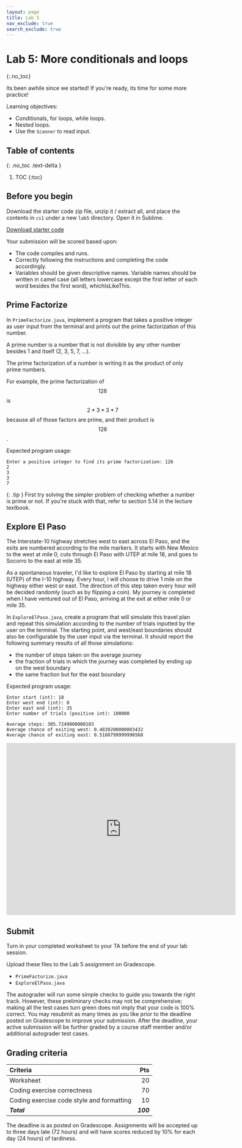 ```yaml
---
layout: page
title: Lab 5
nav_exclude: true
search_exclude: true
---
```


# Lab 5: More conditionals and loops
{:.no_toc}

Its been awhile since we started! If you're ready, its time for some more practice!

Learning objectives:
- Conditionals, for loops, while loops.
- Nested loops.
- Use the `Scanner` to read input.

## Table of contents
{: .no_toc .text-delta }

1. TOC
{:toc}

## Before you begin

Download the starter code zip file, unzip it / extract all, and place the contents in `cs1` under a new `lab5` directory. Open it in Sublime.

<a href="https://github.com/UTEP-CS-1/website/raw/main{{page.url|relative_url}}../lab5_starter.zip" class="btn btn-green">Download starter code</a>


Your submission will be scored based upon:
- The code compiles and runs.
- Correctly following the instructions and completing the code accordingly.
- Variables should be given descriptive names. Variable names should be written in camel case (all letters lowercase except the first letter of each word besides the first word), whichIsLikeThis.

## Prime Factorize

In `PrimeFactorize.java`, implement a program that takes a positive integer as user input from the terminal and prints out the prime factorization of this number.

A prime number is a number that is not divisible by any other number besides 1 and itself (2, 3, 5, 7, ...).

The prime factorization of a number is writing it as the product of only prime numbers.

For example, the prime factorization of $$126$$ is $$2*3*3*7$$ because all of those factors are prime, and their product is $$126$$.

Expected program usage:
```
Enter a positive integer to find its prime factorization: 126
2
3
3
7
```

{: .tip }
First try solving the simpler problem of checking whether a number is prime or not.
If you're stuck with that, refer to section 5.14 in the lecture textbook.

## Explore El Paso

The Interstate-10 highway stretches west to east across El Paso, and the exits are numbered according to the mile markers.
It starts with New Mexico to the west at mile 0, cuts through El Paso with UTEP at mile 18, and goes to Socorro to the east at mile 35.

As a spontaneous traveler, I'd like to explore El Paso by starting at mile 18 (UTEP) of the I-10 highway. Every hour, I will choose to drive 1 mile on the highway either west or east. The direction of this step taken every hour will be decided randomly (such as by flipping a coin). My journey is completed when I have ventured out of El Paso, arriving at the exit at either mile 0 or mile 35.

In `ExploreElPaso.java`, create a program that will simulate this travel plan and repeat this simulation according to the number of trials inputted by the user on the terminal. The starting point, and west/east boundaries should also be configurable by the user input via the terminal. It should report the following summary results of all those simulations:

- the number of steps taken on the average journey
- the fraction of trials in which the journey was completed by ending up on the west boundary
- the same fraction but for the east boundary

Expected program usage:
```
Enter start (int): 18
Enter west end (int): 0
Enter east end (int): 35
Enter number of trials (positive int): 100000

Average steps: 305.7249800000103
Average chance of exiting west: 0.4839200000003432
Average chance of exiting east: 0.5160799999996568
```

<iframe src="https://www.google.com/maps/embed?pb=!1m34!1m12!1m3!1d216928.65645804565!2d-106.52677312190086!3d31.838327517386993!2m3!1f0!2f0!3f0!3m2!1i1024!2i768!4f13.1!4m19!3e0!4m5!1s0x86de01037f5a74cf%3A0xc36ed21c2a165fb7!2sAnthony%2C%20NM!3m2!1d32.0039897!2d-106.6058257!4m5!1s0x86e7585e81dab135%3A0xe85330a35247d74!2sUTEP%2C%20Sun%20Bowl%20Parking%20Garage%2C%20IC-10%2C%20Sun%20Bowl%20Drive%2C%20El%20Paso%2C%20TX!3m2!1d31.7700201!2d-106.5083437!4m5!1s0x86e741950b09c8e5%3A0x65ac7af6f5fa7d8!2sEastlake%20Blvd%2C%20Texas%2079928!3m2!1d31.699131299999998!2d-106.22061169999999!5e0!3m2!1sen!2sus!4v1695145967305!5m2!1sen!2sus" width="600" height="450" style="border:0;" allowfullscreen="" loading="lazy" referrerpolicy="no-referrer-when-downgrade"></iframe>

## Submit

Turn in your completed worksheet to your TA before the end of your lab session.

Upload these files to the Lab 5 assignment on Gradescope.

- `PrimeFactorize.java`
- `ExploreElPaso.java`

The autograder will run some simple checks to guide you towards the right track. However, these preliminary checks may not be comprehensive; making all the test cases turn green does not imply that your code is 100% correct. You may resubmit as many times as you like prior to the deadline posted on Gradescope to improve your submission. After the deadline, your active submission will be further graded by a course staff member and/or additional autograder test cases.

## Grading criteria

| **Criteria**                             |   **Pts** |
|:-----------------------------------------|----------:|
| Worksheet                                |        20 |
| Coding exercise correctness              |        70 |
| Coding exercise code style and formatting|        10 |
| **_Total_**                              | **_100_** |

The deadline is as posted on Gradescope.
Assignments will be accepted up to three days late (72 hours) and will have scores reduced by 10% for each day (24 hours) of tardiness.